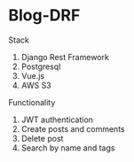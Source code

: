 # Blog-DRF

Stack
1. Django Rest Framework
2. Postgresql
3. Vue.js
4. AWS S3

Functionality
1. JWT authentication
2. Create posts and comments
3. Delete post
4. Search by name and tags
